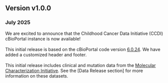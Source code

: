 ## Version v1.0.0
### July 2025 
We are excited to announce that the Childhood Cancer Data Initiative (CCDI) cBioPortal instance is now available!
<br />
<br />
This initial release is based on the cBioPortal code version [6.0.24](https://github.com/cBioPortal/cbioportal/releases/tag/v6.0.24). We have added a customized header and footer.
<br />
<br />
This initial release includes clinical and mutation data from the [Molecular Characterization Initiative](https://ccdi.cancer.gov/MCI). See the [Data Release section] for more information on these datasets. 
